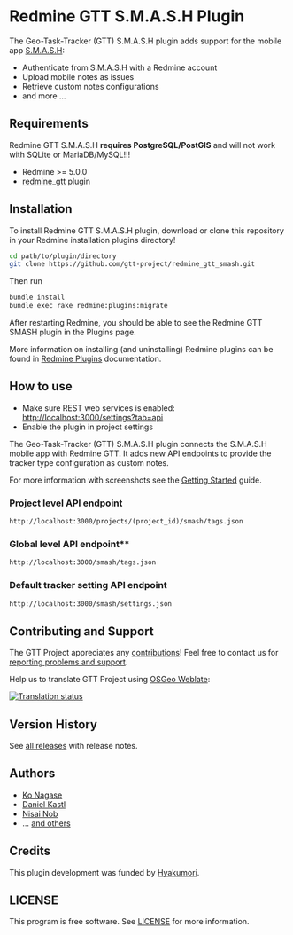 # Redmine GTT S.M.A.S.H Plugin

<!-- ![CI #develop](https://github.com/gtt-project/redmine_gtt_smash/workflows/Test%20with%20Redmine/badge.svg) -->

The Geo-Task-Tracker (GTT) S.M.A.S.H plugin adds support for the mobile app [S.M.A.S.H](https://github.com/moovida/smash):

- Authenticate from S.M.A.S.H with a Redmine account
- Upload mobile notes as issues
- Retrieve custom notes configurations
- and more ...

## Requirements

Redmine GTT S.M.A.S.H **requires PostgreSQL/PostGIS** and will not work with
SQLite or MariaDB/MySQL!!!

- Redmine >= 5.0.0
- [redmine_gtt](https://github.com/gtt-project/redmine_gtt/) plugin

## Installation

To install Redmine GTT S.M.A.S.H plugin, download or clone this repository in
your Redmine installation plugins directory!

```sh
cd path/to/plugin/directory
git clone https://github.com/gtt-project/redmine_gtt_smash.git
```

Then run

```sh
bundle install
bundle exec rake redmine:plugins:migrate
```

After restarting Redmine, you should be able to see the Redmine GTT SMASH plugin
in the Plugins page.

More information on installing (and uninstalling) Redmine plugins can be found
in [Redmine Plugins](http://www.redmine.org/wiki/redmine/Plugins) documentation.

## How to use

- Make sure REST web services is enabled: [http://localhost:3000/settings?tab=api](http://localhost:3000/settings?tab=api)
- Enable the plugin in project settings

The Geo-Task-Tracker (GTT) S.M.A.S.H plugin connects the S.M.A.S.H mobile app
with Redmine GTT.
It adds new API endpoints to provide the tracker type configuration as custom notes.

For more information with screenshots see the [Getting Started](doc/getting-started.md)
guide.

### Project level API endpoint

```txt
http://localhost:3000/projects/(project_id)/smash/tags.json
```

### Global level API endpoint**

```txt
http://localhost:3000/smash/tags.json
```

### Default tracker setting API endpoint

```txt
http://localhost:3000/smash/settings.json
```

## Contributing and Support

The GTT Project appreciates any [contributions](https://github.com/gtt-project/.github/blob/main/CONTRIBUTING.md)!
Feel free to contact us for [reporting problems and support](https://github.com/gtt-project/.github/blob/main/CONTRIBUTING.md).

Help us to translate GTT Project using [OSGeo Weblate](https://weblate.osgeo.org/engage/gtt-project/):

[![Translation status](https://weblate.osgeo.org/widgets/gtt-project/-/redmine_gtt_smash/multi-auto.svg)](https://weblate.osgeo.org/engage/gtt-project/)

## Version History

See [all releases](https://github.com/gtt-project/redmine_gtt_smash/releases)
with release notes.

## Authors

- [Ko Nagase](https://github.com/sanak)
- [Daniel Kastl](https://github.com/dkastl)
- [Nisai Nob](https://github.com/nobnisai)
- ... [and others](https://github.com/gtt-project/redmine_gtt_smash/graphs/contributors)

## Credits

This plugin development was funded by [Hyakumori](https://www.hyakumori.com/). 

## LICENSE

This program is free software. See [LICENSE](LICENSE) for more information.
